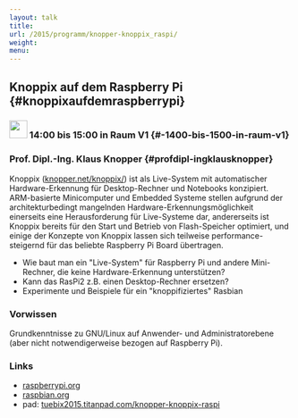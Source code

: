 ```yaml
---
layout: talk
title:
url: /2015/programm/knopper-knoppix_raspi/
weight: 
menu:
---
```

## Knoppix auf dem Raspberry Pi {#knoppixaufdemraspberrypi}

### <img height = "32" src="../../../images/talk.svg"> 14:00 bis 15:00 in Raum V1 {#-1400-bis-1500-in-raum-v1}

### Prof. Dipl.-Ing. Klaus Knopper {#profdipl-ingklausknopper}

Knoppix (<a href="http://knopper.net/knoppix/" target="_blank">knopper.net/knoppix/</a>) ist als Live-System mit
automatischer Hardware-Erkennung für Desktop-Rechner und Notebooks
konzipiert. ARM-basierte Minicomputer und Embedded Systeme stellen
aufgrund der architekturbedingt mangelnden
Hardware-Erkennungsmöglichkeit einerseits eine Herausforderung für
Live-Systeme dar, andererseits ist Knoppix bereits für den Start und
Betrieb von Flash-Speicher optimiert, und einige der Konzepte von
Knoppix lassen sich teilweise performance-steigernd für das beliebte
Raspberry Pi Board übertragen.

- Wie baut man ein "Live-System" für Raspberry Pi und andere Mini-Rechner, die keine
Hardware-Erkennung unterstützen?
- Kann das RasPi2 z.B. einen Desktop-Rechner ersetzen?
- Experimente und Beispiele für ein "knoppifiziertes" Rasbian

### Vorwissen

Grundkenntnisse zu GNU/Linux auf Anwender- und Administratorebene (aber
nicht notwendigerweise bezogen auf Raspberry Pi).

### Links

- <a href="https://www.raspberrypi.org/" target="_blank">raspberrypi.org</a>
- <a href="https://www.raspbian.org/" target="_blank">raspbian.org</a>
- pad: <a href="https://tuebix2015.titanpad.com/knopper-knoppix-raspi" target="_blank">tuebix2015.titanpad.com/knopper-knoppix-raspi</a>
